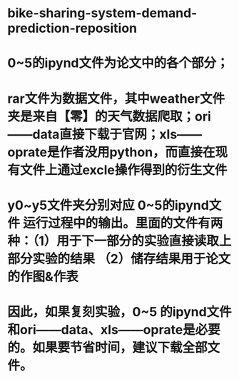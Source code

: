 # bike-sharing-system-demand-prediction-reposition

# 0~5的ipynd文件为论文中的各个部分；
# rar文件为数据文件，其中weather文件夹是来自【零】的天气数据爬取；ori——data直接下载于官网；xls——oprate是作者没用python，而直接在现有文件上通过excle操作得到的衍生文件
# y0~y5文件夹分别对应 0~5的ipynd文件 运行过程中的输出。里面的文件有两种：（1）用于下一部分的实验直接读取上部分实验的结果  （2）储存结果用于论文的作图&作表
# 因此，如果复刻实验，0~5 的ipynd文件和ori——data、xls——oprate是必要的。如果要节省时间，建议下载全部文件。
